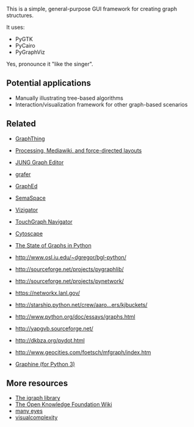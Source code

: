This is a simple, general-purpose GUI framework for creating graph structures.

It uses:
  * PyGTK
  * PyCairo
  * PyGraphViz

Yes, pronounce it "like the singer".

## Potential applications ##
  * Manually illustrating tree-based algorithms
  * Interaction/visualization framework for other graph-based scenarios

## Related ##
  * [GraphThing](http://graph.seul.org/)
  * [Processing, Mediawiki, and force-directed layouts](http://www.talkunafraid.co.uk/2008/12/processing-mediawiki-and-force-directed-layouts/)
  * [JUNG Graph Editor](http://jung.sourceforge.net/applet/grapheditordemo.html)
  * [grafer](http://code.google.com/p/grafer/)
  * [GraphEd](http://www.cs.sunysb.edu/~algorith/implement/graphed/implement.shtml)
  * [SemaSpace](http://residence.aec.at/didi/FLweb/)
  * [Vizigator](http://www.ontopia.net/omnigator/models/index.jsp)
  * [TouchGraph Navigator](http://www.touchgraph.com/navigator.html)
  * [Cytoscape](http://cytoscape.org/)
  * [The State of Graphs in Python](http://oubiwann.blogspot.com/2008/12/state-of-graphs-in-python.html)


  * http://www.osl.iu.edu/~dgregor/bgl-python/
  * http://sourceforge.net/projects/pygraphlib/
  * http://sourceforge.net/projects/pynetwork/
  * https://networkx.lanl.gov/
  * http://starship.python.net/crew/aaro...ers/kjbuckets/
  * http://www.python.org/doc/essays/graphs.html
  * http://yapgvb.sourceforge.net/
  * http://dkbza.org/pydot.html
  * http://www.geocities.com/foetsch/mfgraph/index.htm

  * [Graphine (for Python 3)](http://gitorious.org/projects/graphine/pages/Home)
## More resources ##
  * [The igraph library](http://cneurocvs.rmki.kfki.hu/igraph/)
  * [The Open Knowledge Foundation Wiki](http://okfn.org/wiki/OpenVisualisation)
  * [many eyes](http://manyeyes.alphaworks.ibm.com/manyeyes/visualizations)
  * [visualcomplexity](http://www.visualcomplexity.com/vc/)
